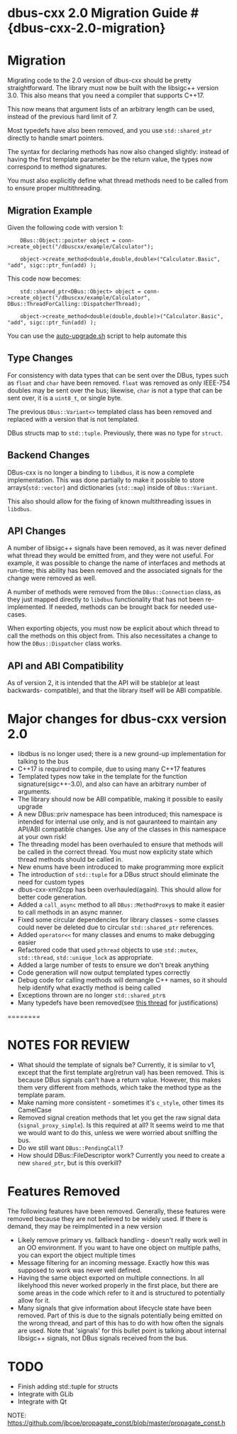 dbus-cxx 2.0 Migration Guide #{dbus-cxx-2.0-migration}
===

# Migration
Migrating code to the 2.0 version of dbus-cxx should be pretty straightforward.
The library must now be built with the libsigc++ version 3.0.  This also means
that you need a compiler that supports C++17.

This now means that argument lists of an arbitrary length can be used, instead
of the previous hard limit of 7.

Most typedefs have also been removed, and you use `std::shared_ptr` directly
to handle smart pointers.

The syntax for declaring methods has now also changed slightly: instead of
having the first template parameter be the return value, the types now correspond
to method signatures.  

You must also explicitly define what thread methods need to be called from to ensure
proper multithreading.

## Migration Example
Given the following code with version 1:
```
    DBus::Object::pointer object = conn->create_object("/dbuscxx/example/Calculator");

    object->create_method<double,double,double>("Calculator.Basic", "add", sigc::ptr_fun(add) );
```

This code now becomes:
```
    std::shared_ptr<DBus::Object> object = conn->create_object("/dbuscxx/example/Calculator", DBus::ThreadForCalling::DispatcherThread);

    object->create_method<double(double,double)>("Calculator.Basic", "add", sigc::ptr_fun(add) );
```

You can use the [auto-upgrade.sh](auto-upgrade.sh) script to help automate this

## Type Changes

For consistency with data types that can be sent over the DBus, types such as `float` and
`char` have been removed.  `float` was removed as only IEEE-754 doubles may be sent over
the bus; likewise, `char` is not a type that can be sent over, it is a `uint8_t`, or single
byte.

The previous `DBus::Variant<>` templated class has been removed and replaced with a version
that is not templated.

DBus structs map to `std::tuple`.  Previously, there was no type for `struct`.

## Backend Changes

DBus-cxx is no longer a binding to `libdbus`, it is now a complete implementation.  This
was done partially to make it possible to store arrays(`std::vector`) and dictionaries
(`std::map`) inside of `DBus::Variant`.

This also should allow for the fixing of known multithreading issues in `libdbus`.

## API Changes

A number of libsigc++ signals have been removed, as it was never defined what thread
they would be emitted from, and they were not useful.  For example, it was possible
to change the name of interfaces and methods at run-time; this ability has been removed
and the associated signals for the change were removed as well.

A number of methods were removed from the `DBus::Connection` class, as they just mapped
directly to `libdbus` functionality that has not been re-implemented.  If needed,
methods can be brought back for needed use-cases.

When exporting objects, you must now be explicit about which thread to call the methods
on this object from.  This also necessitates a change to how the `DBus::Dispatcher`
class works.

## API and ABI Compatibility

As of version 2, it is intended that the API will be stable(or at least backwards-
compatible), and that the library itself will be ABI compatible.

# Major changes for dbus-cxx version 2.0

* libdbus is no longer used; there is a new ground-up implementation for talking to the bus
* C++17 is required to compile, due to using many C++17 features
* Templated types now take in the template for the function signature(sigc++-3.0), and also
 can have an arbitrary number of arguments.
* The library should now be ABI compatible, making it possible to easily upgrade
* A new DBus::priv namespace has been introduced; this namespace is intended for internal
 use only, and is not gauranteed to maintain any API/ABI compatible changes.  Use any
 of the classes in this namespace at your own risk!
* The threading model has been overhauled to ensure that methods will be called in
 the correct thread.  You must now explicity state which thread methods should be called in.
* New enums have been introduced to make programming more explicit
* The introduction of `std::tuple` for a DBus struct should eliminate the need for custom
 types
* dbus-cxx-xml2cpp has been overhauled(again).  This should allow for better code generation.
* Added a `call_async` method to all `DBus::MethodProxy`s to make it easier to call methods
 in an async manner.
* Fixed some circular dependencies for library classes - some classes could never be
 deleted due to circular `std::shared_ptr` references.
* Added `operator<<` for many classes and enums to make debugging easier
* Refactored code that used `pthread` objects to use `std::mutex`, `std::thread`,
 `std::unique_lock` as appropriate.
* Added a large number of tests to ensure we don't break anything
* Code generation will now output templated types correctly
* Debug code for calling methods will demangle C++ names, so it should help identify
 what exactly method is being called
* Exceptions thrown are no longer `std::shared_ptr`s
* Many typedefs have been removed(see [this thread][1] for justifications)

========
# NOTES FOR REVIEW
* What should the template of signals be?  Currently, it is similar to v1, except
 that the first template arg(retrun val) has been removed.  This is because DBus
 signals can't have a return value.  However, this makes them very different from
 methods, which take the method type as the template param.
* Make naming more consistent - sometimes it's `c_style`, other times its CamelCase
* Removed signal creation methods that let you get the raw signal data
 (`signal_proxy_simple`).  Is this required at all?  It seems weird to me that we
 would want to do this, unless we were worried about sniffing the bus.
* Do we still want `DBus::PendingCall`?
* How should DBus::FileDescriptor work?  Currently you need to create a new
 `shared_ptr`, but is this overkill?

# Features Removed

The following features have been removed.  Generally, these features were removed
because they are not believed to be widely used.  If there is demand, they may
be reimplmented in a new version

* Likely remove primary vs. fallback handling - doesn't really work well in an OO
 environment.  If you want to have one object on multiple paths, you can export
 the object multiple times
* Message filtering for an incoming message.  Exactly how this was supposed to work
 was never well defined.
* Having the same object exported on multiple connections.  In all likelyhood
 this never worked properly in the first place, but there are some areas in the
 code which refer to it and is structured to potentially allow for it.
* Many signals that give information about lifecycle state have been removed.
 Part of this is due to the signals potentially being emitted on the wrong
 thread, and part of this has to do with how often the signals are used.  Note
 that 'signals' for this bullet point is talking about internal libsigc++ signals,
 not DBus signals received from the bus.

# TODO
* Finish adding std::tuple for structs
* Integrate with GLib
* Integrate with Qt

NOTE: https://github.com/jbcoe/propagate_const/blob/master/propagate_const.h

[1]: https://yarchive.net/comp/linux/typedefs.html
